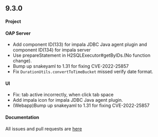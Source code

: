 ## 9.3.0

#### Project


#### OAP Server

* Add component ID(133) for impala JDBC Java agent plugin and component ID(134) for impala server
* Use prepareStatement in H2SQLExecutor#getByIDs.(No function change).
* Bump up snakeyaml to 1.31 for fixing CVE-2022-25857
* Fix `DurationUtils.convertToTimeBucket` missed verify date format.

#### UI

* Fix: tab active incorrectly, when click tab space 
* Add impala icon for impala JDBC Java agent plugin.
* (Webapp)Bump up snakeyaml to 1.31 for fixing CVE-2022-25857


#### Documentation


All issues and pull requests are [here](https://github.com/apache/skywalking/milestone/149?closed=1)
